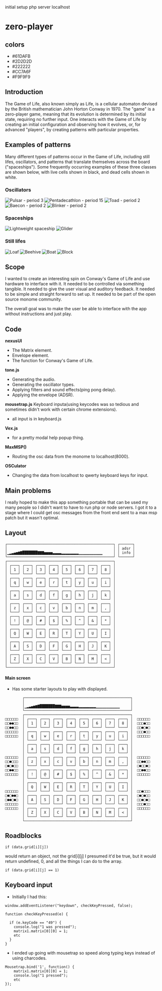 initial setup
php server
localhost


# zero-player

## colors
- #61DAFB
- #2D2D2D
- #222222
- #CC7A6F
- #F9F9F9


## Introduction
The Game of Life, also known simply as Life, is a cellular automaton devised by the British mathematician John Horton Conway in 1970.
The "game" is a zero-player game, meaning that its evolution is determined by its initial state, requiring no further input. One interacts with the Game of Life by creating an initial configuration and observing how it evolves, or, for advanced "players", by creating patterns with particular properties.

## Examples of patterns
Many different types of patterns occur in the Game of Life, including still lifes, oscillators, and patterns that translate themselves across the board ("spaceships"). Some frequently occurring examples of these three classes are shown below, with live cells shown in black, and dead cells shown in white.

### Oscillators
![Pulsar - period 3](https://upload.wikimedia.org/wikipedia/commons/0/07/Game_of_life_pulsar.gif)
![Pentadecathlon - period 15](https://upload.wikimedia.org/wikipedia/commons/f/fb/I-Column.gif)
![Toad - period 2](https://upload.wikimedia.org/wikipedia/commons/1/12/Game_of_life_toad.gif)
![Baecon - period 2](https://upload.wikimedia.org/wikipedia/commons/1/1c/Game_of_life_beacon.gif)
![Blinker - period 2](https://upload.wikimedia.org/wikipedia/commons/9/95/Game_of_life_blinker.gif)

### Spaceships
![Lightweight spaceship](https://upload.wikimedia.org/wikipedia/commons/3/37/Game_of_life_animated_LWSS.gif)
![Glider](https://upload.wikimedia.org/wikipedia/commons/f/f2/Game_of_life_animated_glider.gif)

### Still lifes
![Loaf](https://upload.wikimedia.org/wikipedia/commons/thumb/f/f4/Game_of_life_loaf.svg/196px-Game_of_life_loaf.svg.png)
![Beehive](https://upload.wikimedia.org/wikipedia/commons/thumb/6/67/Game_of_life_beehive.svg/196px-Game_of_life_beehive.svg.png)
![Boat](https://upload.wikimedia.org/wikipedia/commons/thumb/7/7f/Game_of_life_boat.svg/164px-Game_of_life_boat.svg.png)
![Block](https://upload.wikimedia.org/wikipedia/commons/thumb/9/96/Game_of_life_block_with_border.svg/132px-Game_of_life_block_with_border.svg.png)


## Scope
I wanted to create an interesting spin on Conway's Game of Life and use hardware to interface with it. It needed to be controlled via something tangible. It needed to give the user visual and auditory feedback. It needed to be simple and straight forward to set up. It needed to be part of the open source monome community.

The overall goal was to make the user be able to interface with the app without instructions and just play.


## Code
**nexusUI**
- The Matrix element.
- Envelope element.
- The function for Conway's Game of Life.

**tone.js**
- Generating the audio.
- Generating the oscillator types.
- Applying filters and sound effects(ping pong delay).
- Applying the envelope (ADSR).

**mousetrap.js**
Keyboard inputa(using keycodes was so tedious and sometimes didn't work with certain chrome extensions).
- all input is in keyboard.js

**Vex.js**
- for a pretty modal help popup thing.

**MaxMSP()**
- Routing the osc data from the monome to localhost(8000).

**OSCulator**
- Changing the data from localhost to qwerty keyboard keys for input.




## Main problems
I really hoped to make this app something portable that can be used my many people so I didn't want to have to run php or node servers. I got it to a stage where I could get osc messages from the front end sent to a max msp patch but it wasn't optimal.




## Layout
```
┌─────────────────────────────────────────────────┐ ┌──────┐
│                                                 │ │ adsr │
│▁▂▃▄▅▆▇███████▇▇▇▅▅▅▅▃▃▃▃▂▂▂▂▂▂▂▂▁▁▁▁▁▁▁▁▁▁▁     │ │ info │
└─────────────────────────────────────────────────┘ └──────┘
┌─────────────────────────────────────────────────┐
│ ┌───┐ ┌───┐ ┌───┐ ┌───┐ ┌───┐ ┌───┐ ┌───┐ ┌───┐ │
│ │ 1 │ │ 2 │ │ 3 │ │ 4 │ │ 5 │ │ 6 │ │ 7 │ │ 8 │ │
│ └───┘ └───┘ └───┘ └───┘ └───┘ └───┘ └───┘ └───┘ │
│ ┌───┐ ┌───┐ ┌───┐ ┌───┐ ┌───┐ ┌───┐ ┌───┐ ┌───┐ │
│ │ q │ │ w │ │ e │ │ r │ │ t │ │ y │ │ u │ │ i │ │
│ └───┘ └───┘ └───┘ └───┘ └───┘ └───┘ └───┘ └───┘ │
│ ┌───┐ ┌───┐ ┌───┐ ┌───┐ ┌───┐ ┌───┐ ┌───┐ ┌───┐ │
│ │ a │ │ s │ │ d │ │ f │ │ g │ │ h │ │ j │ │ k │ │
│ └───┘ └───┘ └───┘ └───┘ └───┘ └───┘ └───┘ └───┘ │
│ ┌───┐ ┌───┐ ┌───┐ ┌───┐ ┌───┐ ┌───┐ ┌───┐ ┌───┐ │
│ │ z │ │ x │ │ c │ │ v │ │ b │ │ n │ │ m │ │ , │ │
│ └───┘ └───┘ └───┘ └───┘ └───┘ └───┘ └───┘ └───┘ │
│ ┌───┐ ┌───┐ ┌───┐ ┌───┐ ┌───┐ ┌───┐ ┌───┐ ┌───┐ │
│ │ ! │ │ @ │ │ # │ │ $ │ │ % │ │ ^ │ │ & │ │ * │ │
│ └───┘ └───┘ └───┘ └───┘ └───┘ └───┘ └───┘ └───┘ │
│ ┌───┐ ┌───┐ ┌───┐ ┌───┐ ┌───┐ ┌───┐ ┌───┐ ┌───┐ │
│ │ Q │ │ W │ │ E │ │ R │ │ T │ │ Y │ │ U │ │ I │ │
│ └───┘ └───┘ └───┘ └───┘ └───┘ └───┘ └───┘ └───┘ │
│ ┌───┐ ┌───┐ ┌───┐ ┌───┐ ┌───┐ ┌───┐ ┌───┐ ┌───┐ │
│ │ A │ │ S │ │ D │ │ F │ │ G │ │ H │ │ J │ │ K │ │
│ └───┘ └───┘ └───┘ └───┘ └───┘ └───┘ └───┘ └───┘ │
│ ┌───┐ ┌───┐ ┌───┐ ┌───┐ ┌───┐ ┌───┐ ┌───┐ ┌───┐ │
│ │ Z │ │ X │ │ C │ │ V │ │ B │ │ N │ │ M │ │ < │ │
│ └───┘ └───┘ └───┘ └───┘ └───┘ └───┘ └───┘ └───┘ │
└─────────────────────────────────────────────────┘
```

#### Main screen
- Has some starter layouts to play with displayed.
```
        ┌─────────────────────────────────────────────────┐
        │                                                 │
        │▁▂▃▄▅▆▇███████▇▇▇▅▅▅▅▃▃▃▃▂▂▂▂▂▂▂▂▁▁▁▁▁▁▁▁▁▁▁     │
        └─────────────────────────────────────────────────┘
        ┌─────────────────────────────────────────────────┐
□□□□□□  │ ┌───┐ ┌───┐ ┌───┐ ┌───┐ ┌───┐ ┌───┐ ┌───┐ ┌───┐ │  □□□□□□
□□●●□□  │ │ 1 │ │ 2 │ │ 3 │ │ 4 │ │ 5 │ │ 6 │ │ 7 │ │ 8 │ │  □□□●□□
□□●●□□  │ └───┘ └───┘ └───┘ └───┘ └───┘ └───┘ └───┘ └───┘ │  □□●□●□
□□□□□□  │ ┌───┐ ┌───┐ ┌───┐ ┌───┐ ┌───┐ ┌───┐ ┌───┐ ┌───┐ │  □□□●□□
□□□□□□  │ │ q │ │ w │ │ e │ │ r │ │ t │ │ y │ │ u │ │ i │ │  □□□□□□
        │ └───┘ └───┘ └───┘ └───┘ └───┘ └───┘ └───┘ └───┘ │
        │ ┌───┐ ┌───┐ ┌───┐ ┌───┐ ┌───┐ ┌───┐ ┌───┐ ┌───┐ │
        │ │ a │ │ s │ │ d │ │ f │ │ g │ │ h │ │ j │ │ k │ │
        │ └───┘ └───┘ └───┘ └───┘ └───┘ └───┘ └───┘ └───┘ │
□□□□□□  │ ┌───┐ ┌───┐ ┌───┐ ┌───┐ ┌───┐ ┌───┐ ┌───┐ ┌───┐ │  □□□□□□
□□●□□□  │ │ z │ │ x │ │ c │ │ v │ │ b │ │ n │ │ m │ │ , │ │  □□●●□□
□●□●□□  │ └───┘ └───┘ └───┘ └───┘ └───┘ └───┘ └───┘ └───┘ │  □●□□●□
□□●●□□  │ ┌───┐ ┌───┐ ┌───┐ ┌───┐ ┌───┐ ┌───┐ ┌───┐ ┌───┐ │  □□●●□□
□□□□□□  │ │ ! │ │ @ │ │ # │ │ $ │ │ % │ │ ^ │ │ & │ │ * │ │  □□□□□□
        │ └───┘ └───┘ └───┘ └───┘ └───┘ └───┘ └───┘ └───┘ │
        │ ┌───┐ ┌───┐ ┌───┐ ┌───┐ ┌───┐ ┌───┐ ┌───┐ ┌───┐ │
        │ │ Q │ │ W │ │ E │ │ R │ │ T │ │ Y │ │ U │ │ I │ │
□□□□□□  │ └───┘ └───┘ └───┘ └───┘ └───┘ └───┘ └───┘ └───┘ │  □□●□□□
□●□●●□  │ ┌───┐ ┌───┐ ┌───┐ ┌───┐ ┌───┐ ┌───┐ ┌───┐ ┌───┐ │  □●□●□□
□●●□●□  │ │ A │ │ S │ │ D │ │ F │ │ G │ │ H │ │ J │ │ K │ │  □□●□●□
□□□□□□  │ └───┘ └───┘ └───┘ └───┘ └───┘ └───┘ └───┘ └───┘ │  □□□●□□
□□□□□□  │ ┌───┐ ┌───┐ ┌───┐ ┌───┐ ┌───┐ ┌───┐ ┌───┐ ┌───┐ │  □□□□□□
        │ │ Z │ │ X │ │ C │ │ V │ │ B │ │ N │ │ M │ │ < │ │
        │ └───┘ └───┘ └───┘ └───┘ └───┘ └───┘ └───┘ └───┘ │
        └─────────────────────────────────────────────────┘
```


## Roadblocks
  ```
if (data.grid[i][j])

  ```
  would return an object, not the grid[i][j]
  I presumed it'd be true, but it would return undefined, 0, and all the things I can do to the array.


  ```
if (data.grid[i][j] == 1)
  ```


## Keyboard input
- Initially I had this:
```
window.addEventListener("keydown", checkKeyPressed, false);

function checkKeyPressed(e) {

  if (e.keyCode == "49") {
    console.log("1 was pressed");
    matrix1.matrix[0][0] = 1;
    etc
  }
}
```

- I ended up going with mousetrap so speed along typing keys instead of using charcodes.
```
Mousetrap.bind('1', function() {
    matrix1.matrix[0][0] = 1;
    console.log("1 pressed");
    etc
});
```

